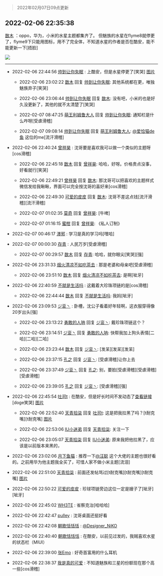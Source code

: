 > 2022年02月07日09点更新
<link rel="stylesheet" href="https://cdn.jsdelivr.net/gh/taotie6/sampleJSON@main/css/photo_show.css">
<meta name="referrer" content="no-referrer" />


 ## 2022-02-06 22:35:38 

 [㪚木](https://www.coolapk.com/feed/33354228?shareKey=NDU1ODJkYWNiY2JkNjFmZmUyMDY~) ：oppo，华为，小米的水星主题都集齐了。
但魅族的水星在flyme8就停更了，flyme9下只能用图标，用不了完全体，不知道水星的作者是否在酷安，能不能更新一下[捂脸] 

<div class="album">
<img class="img-item" src="http://image.coolapk.com/feed/2022/0206/22/1081091_53da02ff_8137_891_44@1080x2340.jpeg" />
</div>

 ------- 

- 2022-02-06 22:44:56 [帅到让你失眠](uid=458826) : 上酷安，但是水星停更了[笑哭] [图片](http://image.coolapk.com/feed/2022/0206/22/458826_f5071e24_8695_9393_954@1080x2400.jpeg)

    - 2022-02-06 23:02:22 [㪚木](uid=1081091) 回复 [帅到让你失眠](uid=458826): 其他系统都在更，唯独魅族弃子[笑哭] 

    - 2022-02-06 23:06:44 [帅到让你失眠](uid=458826) 回复 [㪚木](uid=1081091): 没有吧，小米的也是好久没更新了，其他的就不太清楚了[笑哭] 

    - 2022-02-07 08:47:25 [萌王利姆鲁大人](uid=4048495) 回复 [帅到让你失眠](uid=458826): 通知栏是什么咋呀[受虐滑稽] 

    - 2022-02-07 09:08:14 [帅到让你失眠](uid=458826) 回复 [萌王利姆鲁大人](uid=4048495): <a class="feed-link-uname" href="/u/爱恰猫de鱼">@爱恰猫de鱼</a> 这位的me[流汗滑稽] 

- 2022-02-06 22:40:24 [曾祥昊](uid=6695078) : 沈哥要是喜欢我可以做一个类似的主题呀[cos滑稽] 

    - 2022-02-06 22:45:18 [㪚木](uid=1081091) 回复 [曾祥昊](uid=6695078): 哈哈，好呀。价格贵点没事，好看就行[笑哭] 

    - 2022-02-06 22:49:21 [曾祥昊](uid=6695078) 回复 [㪚木](uid=1081091): 那沈哥可以把喜欢的主题样式微信发给我瞅瞅，界面可以完全按沈哥的喜好来[cos滑稽] 

    - 2022-02-06 22:49:30 [可爱的皮皮](uid=2163021) 回复 [㪚木](uid=1081091): 沈哥不差这点钱[流汗滑稽][流汗滑稽] 

    - 2022-02-07 01:02:35 [莫奇](uid=131936) 回复 [曾祥昊](uid=6695078): [牛啤] 

    - 2022-02-07 01:16:15 [蜜柑](uid=1097842) 回复 [曾祥昊](uid=6695078): 《私人订制》 

- 2022-02-07 00:46:17 [濹邪](uid=1210426) : 学习是真的学习吗[嘿哈] 

- 2022-02-07 00:00:30 [存青](uid=1006954) : 人民万岁[受虐滑稽] 

    - 2022-02-07 00:29:57 [㪚木](uid=1081091) 回复 [存青](uid=1006954): 哈哈，就你眼尖[笑哭][强] 

- 2022-02-06 23:31:33 [烟火清凉不如吃茶去](uid=4279524) : 那是老婆和母亲吧[受虐滑稽] 

    - 2022-02-06 23:51:10 [㪚木](uid=1081091) 回复 [烟火清凉不如吃茶去](uid=4279524): 是啊[呲牙] 

- 2022-02-06 22:40:59 [不就是生活吗](uid=2904634) : 这戴着大珍珠项链的是[cos滑稽] 

    - 2022-02-06 22:44:44 [㪚木](uid=1081091) 回复 [不就是生活吗](uid=2904634): 我妈[呲牙] 

- 2022-02-06 23:09:53 [ジ衮丶](uid=494451) : 卧槽，沈公子看着好年轻啊，这衣服穿得像20岁出头[强] 

    - 2022-02-06 23:13:22 [勇敢的人呐](uid=1041523) 回复 [ジ衮丶](uid=494451): 戴珍珠项链这个？ 

    - 2022-02-06 23:14:51 [ジ衮丶](uid=494451) 回复 [勇敢的人呐](uid=1041523): 快帮我加上狗头表情[二哈][二哈][二哈] 

    - 2022-02-06 23:23:44 [㪚木](uid=1081091) 回复 [ジ衮丶](uid=494451): [发呆][发呆][发呆] 

    - 2022-02-06 23:37:15 [孔之](uid=2621308) 回复 [ジ衮丶](uid=494451): [受虐滑稽]让你上去 

    - 2022-02-06 23:37:49 [ジ衮丶](uid=494451) 回复 [孔之](uid=2621308): 别，要脸[受虐滑稽][受虐滑稽][受虐滑稽] 

    - 2022-02-06 23:39:05 [孔之](uid=2621308) 回复 [ジ衮丶](uid=494451): [受虐滑稽][强] 

- 2022-02-06 22:45:54 [吐司t](uid=3079076) : 在酷安，但是好长时间不发动态了<a class="feed-link-url" href="http://www.coolapk.com/u/2770281" title="http://www.coolapk.com/u/2770281" target="_blank" rel="nofollow">查看链接</a>[doge笑哭] [图片](http://image.coolapk.com/feed/2022/0206/22/3079076_b81884c5_8753_3963_705@1080x2400.jpeg)

    - 2022-02-06 22:52:40 [天青拾柒](uid=2874164) 回复 [吐司t](uid=3079076): 这是把我拉黑了吗？[t耐克嘴][t耐克嘴] [图片](http://image.coolapk.com/feed/2022/0206/22/2874164_d8f905ea_9159_6468_824@1440x3040.jpeg)

    - 2022-02-06 22:53:06 [IU小迷弟](uid=2571083) 回复 [天青拾柒](uid=2874164): 关注一下 

    - 2022-02-06 23:05:07 [天青拾柒](uid=2874164) 回复 [IU小迷弟](uid=2571083): 原来我把他拉黑了，应该是以前版本来黑的， 

- 2022-02-06 23:02:06 [月下鱼猫](uid=1362030) : 推荐一下<a class="feed-link-uname" href="/u/汪聪">@汪聪</a> 这个大佬的主题也很好看的。之前用华为他主题我全买了，可惜人家不做小米主题[流泪] 

- 2022-02-06 22:51:00 [天青拾柒](uid=2874164) : 前面还发帖骂过[t耐克嘴][t耐克嘴][t耐克嘴] [图片](http://image.coolapk.com/feed/2022/0206/22/2874164_12e42976_9058_4913_152@1440x3040.jpeg)

- 2022-02-06 22:50:22 [可爱的皮皮](uid=2163021) : 珍球项链旁边这位一定是嫂子了[呲牙][呲牙] 

- 2022-02-06 22:45:02 [WH3TE](uid=3070030) : 省察克治[哈哈哈] 

- 2022-02-06 22:42:47 [pulley](uid=391132) : 沈哥桌面还挺好看 

- 2022-02-06 22:42:08 [朝歌恬恬恬](uid=954235) : <a class="feed-link-uname" href="/u/Designer_NiKO">@Designer_NiKO</a> 

- 2022-02-06 22:40:40 [朝歌恬恬恬](uid=954235) : 在酷安，以前见过发的，我贼喜欢水星的状态栏（MIUI） 

- 2022-02-06 22:39:00 [张Emo](uid=2139384) : 好奇首富用的什么耳机 

- 2022-02-06 22:38:37 [我是真的可爱](uid=731138) : 不知道魅族和三星的份额现在那个高一些[cos滑稽] 

